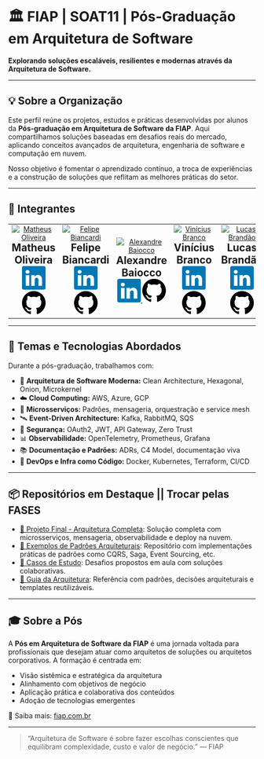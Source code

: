 # 🏛️ FIAP | SOAT11 | Pós-Graduação em Arquitetura de Software

**Explorando soluções escaláveis, resilientes e modernas através da Arquitetura de Software.**

---

## 💡 Sobre a Organização

Este perfil reúne os projetos, estudos e práticas desenvolvidas por alunos da **Pós-graduação em Arquitetura de Software da FIAP**. Aqui compartilhamos soluções baseadas em desafios reais do mercado, aplicando conceitos avançados de arquitetura, engenharia de software e computação em nuvem.

Nosso objetivo é fomentar o aprendizado contínuo, a troca de experiências e a construção de soluções que reflitam as melhores práticas do setor.

---

## 👥 Integrantes
<table>
    <tbody>
        <tr>
            <td align="center">
                <a href="https://www.linkedin.com/in/matheus-o-f-ribeiro" 
                    target="_blank" title="Linkedin Matheus">
                    <img src="https://avatars.githubusercontent.com/u/12617396?v=4" width="100px;"
                        alt="Matheus Oliveira" />
                </a>
                <br />
                <span style="font-weight: bold; font-size: 1.3rem">Matheus Oliveira</span>
                <br />
                <a href="https://www.linkedin.com/in/matheus-o-f-ribeiro" 
                target="_blank" title="Linkedin Matheus">
                    <img src="https://raw.githubusercontent.com/CLorant/readme-social-icons/main/medium/filled/linkedin.svg"
                        alt="Linkedin Matheus" />
                </a>
                <a href="https://github.com/matheusvp2" target="_blank" title="Github Matheus">
                    <img src="https://raw.githubusercontent.com/CLorant/readme-social-icons/main/medium/filled/github.svg"
                        alt="Github Matheus" />
                </a>
            </td>
            <td align="center">
                <a href="https://www.linkedin.com/in/felipe-b-b03ab611a/" 
                    target="_blank" title="Linkedin Felipe Biancardi">
                    <img src="https://avatars.githubusercontent.com/u/35345773?v=4" width="100px;"
                        alt="Felipe Biancardi" />
                </a>
                <br />
                <span style="font-weight: bold; font-size: 1.3rem">Felipe Biancardi</span>
                <br />
                <a href="https://www.linkedin.com/in/felipe-b-b03ab611a/" 
                target="_blank" title="Linkedin Felipe Biancardi">
                    <img src="https://raw.githubusercontent.com/CLorant/readme-social-icons/main/medium/filled/linkedin.svg" alt="Linkedin Felipe Biancardi" />
                </a>
                <a href="https://github.com/FelipeBiancardi" target="_blank" title="Github Felipe Biancardi">
                    <img src="https://raw.githubusercontent.com/CLorant/readme-social-icons/main/medium/filled/github.svg" alt="Github Felipe Biancardi" />
                </a>
            </td>
            <td align="center">
                <a href="https://www.linkedin.com/in/alexandre-baiocco-432b261aa/" 
                    target="_blank" title="Linkedin Alexandre Baiocco">
                    <img src="https://avatars.githubusercontent.com/u/153855387?v=4" width="100px;"
                        alt="Alexandre Baiocco" />
                </a>
                <br />
                <span style="font-weight: bold; font-size: 1.3rem">Alexandre Baiocco</span>
                <br />
                <a href="https://www.linkedin.com/in/alexandre-baiocco-432b261aa/" 
                target="_blank" title="Linkedin Alexandre Baiocco">
                    <img src="https://raw.githubusercontent.com/CLorant/readme-social-icons/main/medium/filled/linkedin.svg"
                        alt="Linkedin Alexandre Baiocco" />
                </a>
                <a href="https://github.com/Baiokis" target="_blank" title="Github Alexandre Baiocco">
                    <img src="https://raw.githubusercontent.com/CLorant/readme-social-icons/main/medium/filled/github.svg"
                        alt="Github Alexandre Baiocco" />
                </a>
            </td>
            <td align="center">
                <a href="https://www.linkedin.com/in/viniciussbranco/" 
                    target="_blank" title="Linkedin Vinícius Branco">
                    <img src="https://media.licdn.com/dms/image/v2/D4D03AQFhGVbdTiTqYg/profile-displayphoto-shrink_800_800/profile-displayphoto-shrink_800_800/0/1725627748725?e=1749686400&v=beta&t=StpOII5sr4nNGIiPTw22xyT7pPkDfPQi3nSelyFLsf8" width="100px;"
                        alt="Vinícius Branco" />
                </a>
                <br />
                <span style="font-weight: bold; font-size: 1.3rem">Vinícius Branco</span>
                <br />
                <a href="https://www.linkedin.com/in/viniciussbranco/" 
                target="_blank" title="Linkedin Vinícius Branco">
                    <img src="https://raw.githubusercontent.com/CLorant/readme-social-icons/main/medium/filled/linkedin.svg"
                        alt="Linkedin Vinícius Branco" />
                </a>
                <a href="https://github.com/vinibrancodev" target="_blank" title="Github Vinícius Branco">
                    <img src="https://raw.githubusercontent.com/CLorant/readme-social-icons/main/medium/filled/github.svg"
                        alt="Github Vinícius Branco" />
                </a>
            </td>
            <td align="center">
                <a href="https://www.linkedin.com/in/lucasabrand%C3%A3o/" 
                    target="_blank" title="Linkedin Lucas Brandão">
                    <img src="https://media.licdn.com/dms/image/v2/D4D03AQGTd8MMcjcUFQ/profile-displayphoto-shrink_800_800/profile-displayphoto-shrink_800_800/0/1719447869889?e=1749686400&v=beta&t=dKoQkDZk-zw6iTBYBhHX2jRwgekFDfEJH6YN5e8NzEI" width="100px;"
                        alt="Lucas Brandão" />
                </a>
                <br />
                <span style="font-weight: bold; font-size: 1.3rem">Lucas Brandão</span>
                <br />
                <a href="https://www.linkedin.com/in/lucasabrand%C3%A3o/" 
                target="_blank" title="Linkedin Lucas Brandão">
                    <img src="https://raw.githubusercontent.com/CLorant/readme-social-icons/main/medium/filled/linkedin.svg"
                        alt="Linkedin Lucas Brandão" />
                </a>
                <a href="https://github.com/vinibrancodev" target="_blank" title="Github Lucas Brandão">
                    <img src="https://raw.githubusercontent.com/CLorant/readme-social-icons/main/medium/filled/github.svg"
                        alt="Github Lucas Brandão" />
                </a>
            </td>
        </tr>
    </tbody>
</table>

---

## 🧭 Temas e Tecnologias Abordados

Durante a pós-graduação, trabalhamos com:

- 🧱 **Arquitetura de Software Moderna:** Clean Architecture, Hexagonal, Onion, Microkernel  
- ☁️ **Cloud Computing:** AWS, Azure, GCP  
- 🧩 **Microsserviços:** Padrões, mensageria, orquestração e service mesh  
- 🛰️ **Event-Driven Architecture:** Kafka, RabbitMQ, SQS  
- 🔐 **Segurança:** OAuth2, JWT, API Gateway, Zero Trust  
- 📊 **Observabilidade:** OpenTelemetry, Prometheus, Grafana  
- 📚 **Documentação e Padrões:** ADRs, C4 Model, documentação viva  
- 🔧 **DevOps e Infra como Código:** Docker, Kubernetes, Terraform, CI/CD  

---

## 📦 Repositórios em Destaque || Trocar pelas FASES

- [📁 Projeto Final - Arquitetura Completa](https://github.com/SEU_ORG/projeto-final): Solução completa com microsserviços, mensageria, observabilidade e deploy na nuvem.  
- [📐 Exemplos de Padrões Arquiteturais](https://github.com/SEU_ORG/padroes-arquiteturais): Repositório com implementações práticas de padrões como CQRS, Saga, Event Sourcing, etc.  
- [📘 Casos de Estudo](https://github.com/SEU_ORG/casos-de-estudo): Desafios propostos em aula com soluções colaborativas.  
- [🧭 Guia da Arquitetura](https://github.com/SEU_ORG/guia): Referência com padrões, decisões arquiteturais e templates reutilizáveis.

---

## 🎓 Sobre a Pós

A **Pós em Arquitetura de Software da FIAP** é uma jornada voltada para profissionais que desejam atuar como arquitetos de soluções ou arquitetos corporativos. A formação é centrada em:

- Visão sistêmica e estratégica da arquitetura
- Alinhamento com objetivos de negócio
- Aplicação prática e colaborativa dos conteúdos
- Adoção de tecnologias emergentes

📘 Saiba mais: [fiap.com.br](https://www.fiap.com.br)

---

> “Arquitetura de Software é sobre fazer escolhas conscientes que equilibram complexidade, custo e valor de negócio.” — FIAP
